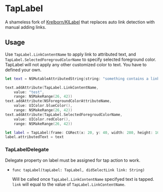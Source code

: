 # TapLabel

A shameless fork of [Krelborn/KILabel](https://github.com/Krelborn/KILabel) that replaces auto link detection with manual adding links.

## Usage

Use `TapLabel.LinkContentName` to apply link to attributed text, and `TapLabel.SelectedForegroudColorName` to specify selected foreground color. TapLabel will not apply any other customized color to text. You have to defined your own.

```swift
let text = NSMutableAttributedString(string: "something contains a link http://google.com")

text.addAttribute(TapLabel.LinkContentName,
    value: "test",
    range: NSMakeRange(26, 42))
text.addAttribute(NSForegroundColorAttributeName,
    value: UIColor.blueColor(),
    range: NSMakeRange(26, 42))
text.addAttribute(TapLabel.SelectedForegroudColorName,
    value: UIColor.redColor(),
    range: NSMakeRange(26, 42))

let label = TapLabel(frame: CGRect(x: 20, y: 40, width: 280, height: 100))
label.attributedText = text
```

### TapLabelDelegate

Delegate property on label must be assigned for tap action to work.

- `func tapLabel(tapLabel: TapLabel, didSelectLink link: String)`

    Will be called once `TapLabel.LinkContentName` specifyed text is tapped. `link` will equal to the value of `TapLabel.LinkContentName`.
